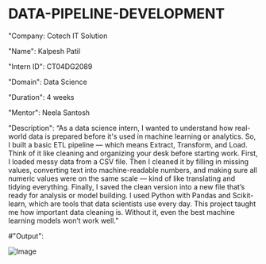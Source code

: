 # DATA-PIPELINE-DEVELOPMENT

"Company: Cotech IT Solution

"Name": Kalpesh Patil

"Intern ID": CT04DG2089

"Domain": Data Science

"Duration": 4 weeks

"Mentor": Neela Santosh


"Description":
“As a data science intern, I wanted to understand how real-world data is prepared before it's used in machine learning or analytics. So, I built a basic ETL pipeline — which means Extract, Transform, and Load. Think of it like cleaning and organizing your desk before starting work. First, I loaded messy data from a CSV file. Then I cleaned it by filling in missing values, converting text into machine-readable numbers, and making sure all numeric values were on the same scale — kind of like translating and tidying everything.
Finally, I saved the clean version into a new file that’s ready for analysis or model building. I used Python with Pandas and Scikit-learn, which are tools that data scientists use every day.
This project taught me how important data cleaning is. Without it, even the best machine learning models won’t work well.”


#"Output":

![Image](https://github.com/user-attachments/assets/eab666d2-c59b-4cf3-afd5-107f7e584984)
